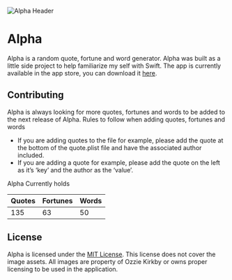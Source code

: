 ![Alpha Header](http://i.imgur.com/5ftUYKA.jpg)

Alpha
============

Alpha is a random quote, fortune and word generator. Alpha was built as a little side project to help familiarize my self with Swift. The app is currently available in the app store, you can download it [here](https://itunes.apple.com/us/app/alpha-random-quotes-fortunes/id906520811).

## Contributing

Alpha is always looking for more quotes, fortunes and words to be added to the next release of Alpha. Rules to follow when adding quotes, fortunes and words

- If you are adding quotes to the file for example, please add the quote at the bottom of the quote.plist file and have the associated author included.
- If you are adding a quote for example, please add the quote on the left as it’s ‘key’ and the author as the ‘value’.

Alpha Currently holds

| Quotes  | Fortunes | Words |
| ------------- | ------------- | ------------- |
| 135  | 63  | 50 |

## License

Alpha is licensed under the [MIT License](https://github.com/kirkbyo/Alpha/blob/master/LICENSE.md). This license does not cover the image assets. All images are property of Ozzie Kirkby or owns proper licensing to be used in the application.  
